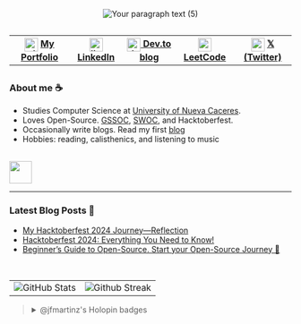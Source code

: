
<header align="left">
  
![Your paragraph text (5)](https://github.com/user-attachments/assets/8f10f3b4-b981-41a9-8bde-47ebf6a02fd9)



<table align="left">
  <tr >
    <th>
      <img align="center" width="24" height="24" src="https://img.icons8.com/material-outlined/24/EBEBEB/globe--v1.png" alt="globe--v1"/>
      <a href="https://www.jfmartinz.dev/" />  My Portfolio  
    </th> 
    <th>
   <img align="center" width="24" height="24" src="https://img.icons8.com/fluency/48/linkedin.png" alt="linkedin"/>   
  <a href="https://www.linkedin.com/in/jfmartinz/" />   LinkedIn
    </th> 
        <th>
  <a href="https://dev.to/jfmartinz" /> 
  <img align="center" width="24" height="24" src="https://img.icons8.com/color/48/dev-community.png" alt="dev-community"/>  
  Dev.to blog
    </th> 
     <th>
       <img align="center" width="24" height="24" src="https://img.icons8.com/external-tal-revivo-color-tal-revivo/24/external-level-up-your-coding-skills-and-quickly-land-a-job-logo-color-tal-revivo.png" alt="external-level-up-your-coding-skills-and-quickly-land-a-job-logo-color-tal-revivo"/>
        <a href="https://leetcode.com/u/jfmartinz/">LeetCode</a>
    </th>
     <th>
       <img width="24" height="24" align="center" src="https://img.icons8.com/ios-glyphs/30/FFFFFF/twitterx--v1.png" alt="twitterx--v1"/>
      <a href="https://twitter.com/jfmartinz" />   𝕏 (Twitter)
    </th> 
  </tr>
  
</table>
</section>
</header>  
<section>  
<br>
<br>

### About me ☕
- Studies Computer Science at [University of Nueva Caceres](https://unc.edu.ph/).
- Loves Open-Source. [GSSOC](https://gssoc.girlscript.tech/), [SWOC](https://www.socialwinterofcode.com/), and Hacktoberfest.
- Occasionally write blogs. Read my first [blog](https://dev.to/jfmartinz/beginners-guide-to-open-source-start-your-open-source-journey-470l)
- Hobbies: reading, calisthenics, and listening to music


<br>
<section>

  <a  href="https://skillicons.dev" title="Visit https://skillicons.dev for more information">
          <img src="https://skillicons.dev/icons?i=html,css,js,vuejs,nodejs,expressjs,mongodb,figma" height="40" /> 
  </a> 
</table>
  
  </section>
</section>


---
### Latest Blog Posts 📍
<!-- BLOG-POST-LIST:START -->
- [My Hacktoberfest 2024 Journey—Reflection](https://dev.to/jfmartinz/my-hacktoberfest-2024-journey-reflection-1fol)
- [Hacktoberfest 2024: Everything You Need to Know!](https://dev.to/jfmartinz/hacktoberfest-2024-everything-you-need-to-know-29h7)
- [Beginner’s Guide to Open-Source. Start your Open-Source Journey 🚀](https://dev.to/jfmartinz/beginners-guide-to-open-source-start-your-open-source-journey-470l)
<!-- BLOG-POST-LIST:END -->


<br>

<table>
<tr>
  <td>
    <img src="https://github-readme-stats.vercel.app/api?username=jfmartinz&show_icons=true&theme=tokyonight&hide_border=true&include_all_commits=false&count_private=false" alt="GitHub Stats" title="Github Stats"/>  

  </td>
  <td>
      <img src="https://github-readme-streak-stats.herokuapp.com/?user=jfmartinz&theme=tokyonight&hide_border=true" alt="Github Streak" title="Github Streak"/> 
  </td>
</tr>
</table>
</section>

> <details>
>  <summary>@jfmartinz's Holopin badges</summary>
>  
>  [![@jfmartinz's Holopin badges](https://holopin.me/jfmartinz)](https://holopin.io/@jfmartinz)
> </details>

